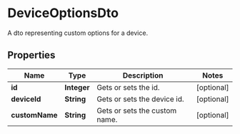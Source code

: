 

# DeviceOptionsDto

A dto representing custom options for a device.

## Properties

| Name | Type | Description | Notes |
|------------ | ------------- | ------------- | -------------|
|**id** | **Integer** | Gets or sets the id. |  [optional] |
|**deviceId** | **String** | Gets or sets the device id. |  [optional] |
|**customName** | **String** | Gets or sets the custom name. |  [optional] |



